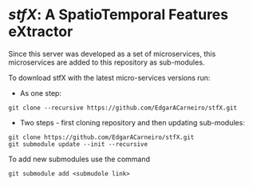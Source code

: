 # ___stfX_: A SpatioTemporal Features eXtractor__

Since this server was developed as a set of microservices, this microservices are added to this repository as sub-modules.

To download stfX with the latest micro-services versions run:
* As one step:
```shell
git clone --recursive https://github.com/EdgarACarneiro/stfX.git
```
* Two steps - first cloning repository and then updating sub-modules:
```shell
git clone https://github.com/EdgarACarneiro/stfX.git
git submodule update --init --recursive
```

To add new submodules use the command
```shell
git submodule add <submudole link>
```
